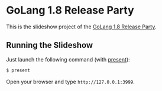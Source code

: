 # GoLang 1.8 Release Party
This is the slideshow project of the [GoLang 1.8 Release Party](https://github.com/golang/go/wiki/Go-1.8-Release-Party).

## Running the Slideshow

Just launch the following command (with [present](https://godoc.org/golang.org/x/tools/present)):

```bash
$ present
```

Open your browser and type `http://127.0.0.1:3999`.